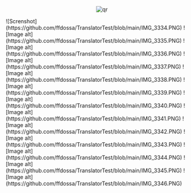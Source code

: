 <p align="center">
 <img width="200px" src="img.png" alt="qr"/>
</p>
![Screnshot](https://github.com/ffdossa/TranslatorTest/blob/main/IMG_3334.PNG)
![Image alt](https://github.com/ffdossa/TranslatorTest/blob/main/IMG_3335.PNG)
![Image alt](https://github.com/ffdossa/TranslatorTest/blob/main/IMG_3336.PNG)
![Image alt](https://github.com/ffdossa/TranslatorTest/blob/main/IMG_3337.PNG)
![Image alt](https://github.com/ffdossa/TranslatorTest/blob/main/IMG_3338.PNG)
![Image alt](https://github.com/ffdossa/TranslatorTest/blob/main/IMG_3339.PNG)
![Image alt](https://github.com/ffdossa/TranslatorTest/blob/main/IMG_3340.PNG)
![Image alt](https://github.com/ffdossa/TranslatorTest/blob/main/IMG_3341.PNG)
![Image alt](https://github.com/ffdossa/TranslatorTest/blob/main/IMG_3342.PNG)
![Image alt](https://github.com/ffdossa/TranslatorTest/blob/main/IMG_3343.PNG)
![Image alt](https://github.com/ffdossa/TranslatorTest/blob/main/IMG_3344.PNG)
![Image alt](https://github.com/ffdossa/TranslatorTest/blob/main/IMG_3345.PNG)
![Image alt](https://github.com/ffdossa/TranslatorTest/blob/main/IMG_3346.PNG)
